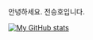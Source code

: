 안녕하세요.
전승호입니다.

[![My GitHub stats](https://github-readme-stats.vercel.app/api?username=201921042)](https://github.com/201921042/github-readme-stats)

